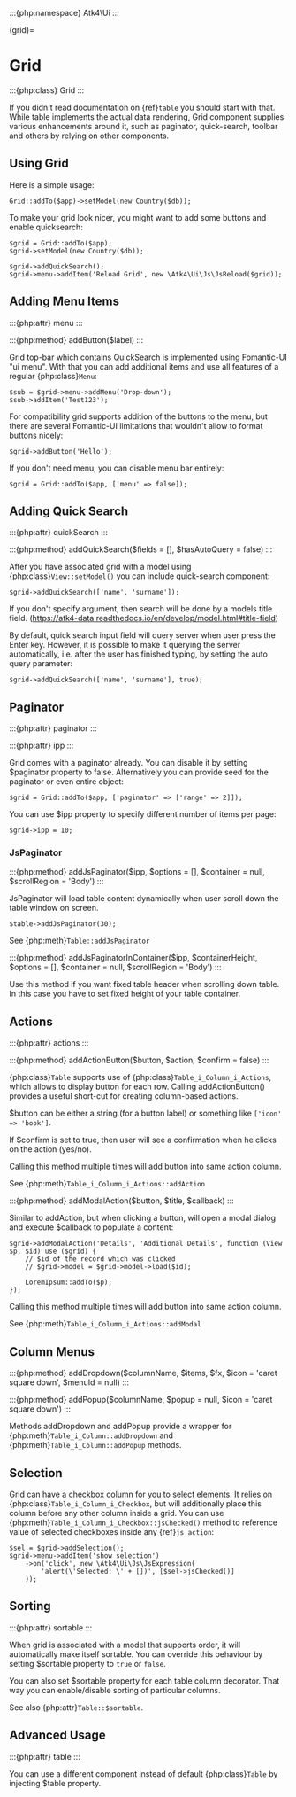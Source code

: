 :::{php:namespace} Atk4\Ui
:::

(grid)=

# Grid

:::{php:class} Grid
:::

If you didn't read documentation on {ref}`table` you should start with that. While table implements the actual
data rendering, Grid component supplies various enhancements around it, such as paginator, quick-search, toolbar
and others by relying on other components.

## Using Grid

Here is a simple usage:

```
Grid::addTo($app)->setModel(new Country($db));
```

To make your grid look nicer, you might want to add some buttons and enable quicksearch:

```
$grid = Grid::addTo($app);
$grid->setModel(new Country($db));

$grid->addQuickSearch();
$grid->menu->addItem('Reload Grid', new \Atk4\Ui\Js\JsReload($grid));
```

## Adding Menu Items

:::{php:attr} menu
:::

:::{php:method} addButton($label)
:::

Grid top-bar which contains QuickSearch is implemented using Fomantic-UI "ui menu". With that
you can add additional items and use all features of a regular {php:class}`Menu`:

```
$sub = $grid->menu->addMenu('Drop-down');
$sub->addItem('Test123');
```

For compatibility grid supports addition of the buttons to the menu, but there are several
Fomantic-UI limitations that wouldn't allow to format buttons nicely:

```
$grid->addButton('Hello');
```

If you don't need menu, you can disable menu bar entirely:

```
$grid = Grid::addTo($app, ['menu' => false]);
```

## Adding Quick Search

:::{php:attr} quickSearch
:::

:::{php:method} addQuickSearch($fields = [], $hasAutoQuery = false)
:::

After you have associated grid with a model using {php:class}`View::setModel()` you can
include quick-search component:

```
$grid->addQuickSearch(['name', 'surname']);
```

If you don't specify argument, then search will be done by a models title field.
(https://atk4-data.readthedocs.io/en/develop/model.html#title-field)

By default, quick search input field will query server when user press the Enter key. However, it is possible to make it
querying the server automatically, i.e. after the user has finished typing, by setting the auto query parameter:

```
$grid->addQuickSearch(['name', 'surname'], true);
```

## Paginator

:::{php:attr} paginator
:::

:::{php:attr} ipp
:::

Grid comes with a paginator already. You can disable it by setting $paginator property to false. Alternatively you
can provide seed for the paginator or even entire object:

```
$grid = Grid::addTo($app, ['paginator' => ['range' => 2]]);
```

You can use $ipp property to specify different number of items per page:

```
$grid->ipp = 10;
```

### JsPaginator

:::{php:method} addJsPaginator($ipp, $options = [], $container = null, $scrollRegion = 'Body')
:::

JsPaginator will load table content dynamically when user scroll down the table window on screen.

```
$table->addJsPaginator(30);
```

See {php:meth}`Table::addJsPaginator`

:::{php:method} addJsPaginatorInContainer($ipp, $containerHeight, $options = [], $container = null, $scrollRegion = 'Body')
:::

Use this method if you want fixed table header when scrolling down table. In this case you have to set
fixed height of your table container.

## Actions

:::{php:attr} actions
:::

:::{php:method} addActionButton($button, $action, $confirm = false)
:::

{php:class}`Table` supports use of {php:class}`Table_i_Column_i_Actions`, which allows to display button for each row.
Calling addActionButton() provides a useful short-cut for creating column-based actions.

$button can be either a string (for a button label) or something like `['icon' => 'book']`.

If $confirm is set to true, then user will see a confirmation when he clicks on the action (yes/no).

Calling this method multiple times will add button into same action column.

See {php:meth}`Table_i_Column_i_Actions::addAction`

:::{php:method} addModalAction($button, $title, $callback)
:::

Similar to addAction, but when clicking a button, will open a modal dialog and execute $callback
to populate a content:

```
$grid->addModalAction('Details', 'Additional Details', function (View $p, $id) use ($grid) {
    // $id of the record which was clicked
    // $grid->model = $grid->model->load($id);

    LoremIpsum::addTo($p);
});
```

Calling this method multiple times will add button into same action column.

See {php:meth}`Table_i_Column_i_Actions::addModal`

## Column Menus

:::{php:method} addDropdown($columnName, $items, $fx, $icon = 'caret square down', $menuId = null)
:::

:::{php:method} addPopup($columnName, $popup = null, $icon = 'caret square down')
:::

Methods addDropdown and addPopup provide a wrapper for {php:meth}`Table_i_Column::addDropdown` and
{php:meth}`Table_i_Column::addPopup` methods.

## Selection

Grid can have a checkbox column for you to select elements. It relies on {php:class}`Table_i_Column_i_Checkbox`, but will
additionally place this column before any other column inside a grid. You can use {php:meth}`Table_i_Column_i_Checkbox::jsChecked()`
method to reference value of selected checkboxes inside any {ref}`js_action`:

```
$sel = $grid->addSelection();
$grid->menu->addItem('show selection')
    ->on('click', new \Atk4\Ui\Js\JsExpression(
        'alert(\'Selected: \' + [])', [$sel->jsChecked()]
    ));
```

## Sorting

:::{php:attr} sortable
:::

When grid is associated with a model that supports order, it will automatically make itself sortable. You can
override this behaviour by setting $sortable property to `true` or `false`.

You can also set $sortable property for each table column decorator. That way you can enable/disable sorting
of particular columns.

See also {php:attr}`Table::$sortable`.

## Advanced Usage

:::{php:attr} table
:::

You can use a different component instead of default {php:class}`Table` by injecting $table property.
